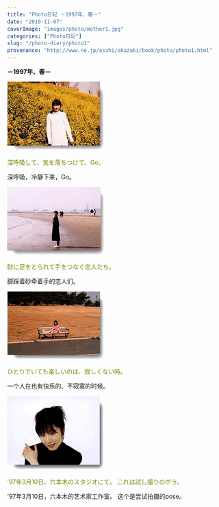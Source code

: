 ```yaml
---
title: "Photo日記 －1997年、春－"
date: "2010-11-07"
coverImage: "images/photo/mother1.jpg"
categories: ["Photo日記"]
slug: "/photo-diary/photo1"
provenance: "http://www.ne.jp/asahi/okazaki/book/photo/photo1.html"
---
```


**－1997年、春－**



![mother1 "mother1"](./photos/mother1.jpg)

<span style="color: #808000;">深呼吸して、気を落ちつけて、Go。</span> 

深呼吸，冷静下来，Go。

![kasai3 "kasai3"](./photos/kasai3.jpg)

<span style="color: #808000;">砂に足をとられて手をつなぐ恋人たち。</span>  

脚踩着砂牵着手的恋人们。

![kasai1 "kasai1"](./photos/kasai1.jpg) 

<span style="color: #808000;">ひとりでいても楽しいのは、寂しくない時。</span> 

 一个人在也有快乐的、不寂寞的时候。

![studio1 "studio1"](./photos/studio1.jpg) 

<span style="color: #808000;">'97年3月10日、六本木のスタジオにて。
これは試し撮りのポラ。</span> 

'97年3月10日，六本木的艺术家工作室。
这个是尝试拍摄的pose。
